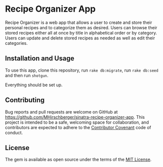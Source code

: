 # Recipe Organizer App

Recipe Organizer is a web app that allows a user to create and store their personal recipes and to categorize them as desired. Users can browse their stored recipes either all at once by title in alphabetical order or by category. Users can update and delete stored recipes as needed as well as edit their categories.

## Installation and Usage

To use this app, clone this repository, run `rake db:migrate`, run `rake db:seed` and then run `shotgun`.

Everything should be set up.

## Contributing

Bug reports and pull requests are welcome on GitHub at https://github.com/MHirschberger/sinatra-recipe-organizer-app. This project is intended to be a safe, welcoming space for collaboration, and contributors are expected to adhere to the [Contributor Covenant](http://contributor-covenant.org) code of conduct.

## License

The gem is available as open source under the terms of the [MIT License](https://opensource.org/licenses/MIT).
